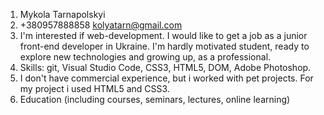1. Mykola Tarnapolskyi
2. +380957888858 
    kolyatarn@gmail.com
3. I'm interested if web-development. I would like to get a job as a junior front-end developer in Ukraine. I'm hardly motivated student, ready to explore new technologies and growing up, as a professional.
4. Skills: git, Visual Studio Code, CSS3, HTML5, DOM, Adobe Photoshop.
5. I don't have commercial experience, but i worked with pet projects. For my project i used HTML5 and CSS3.
6. Education (including courses, seminars, lectures, online learning)